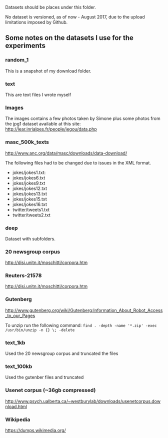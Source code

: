 Datasets should be places under this folder.

No dataset is versioned, as of now - August 2017, due to the upload limitations imposed by Github.

## Some notes on the datasets I use for the experiments

### random_1

This is a snapshot of my download folder.

### text

This are text files I wrote myself

### Images

The images contains a few photos taken by Simone plus some photos from the jpg1 dataset available at this site: http://lear.inrialpes.fr/people/jegou/data.php

### masc_500k_texts

http://www.anc.org/data/masc/downloads/data-download/

The following files had to be changed due to issues in the XML format.

- jokes/jokes1.txt:
- jokes/jokes6.txt
- jokes/jokes9.txt
- jokes/jokes12.txt
- jokes/jokes13.txt
- jokes/jokes15.txt
- jokes/jokes16.txt
- twitter/tweets1.txt
- twitter/tweets2.txt

### deep

Dataset with subfolders.

### 20 newsgroup corpus

http://disi.unitn.it/moschitti/corpora.htm

### Reuters-21578

http://disi.unitn.it/moschitti/corpora.htm


### Gutenberg

http://www.gutenberg.org/wiki/Gutenberg:Information_About_Robot_Access_to_our_Pages

To unzip run the following command:
`find . -depth -name '*.zip' -exec /usr/bin/unzip -n {} \; -delete`

### text_1kb

Used the 20 newsgroup corpus and truncated the files

### text_100kb

Used the gutenber files and truncated


### Usenet corpus (~36gb compressed)


http://www.psych.ualberta.ca/~westburylab/downloads/usenetcorpus.download.html


### Wikipedia

https://dumps.wikimedia.org/
